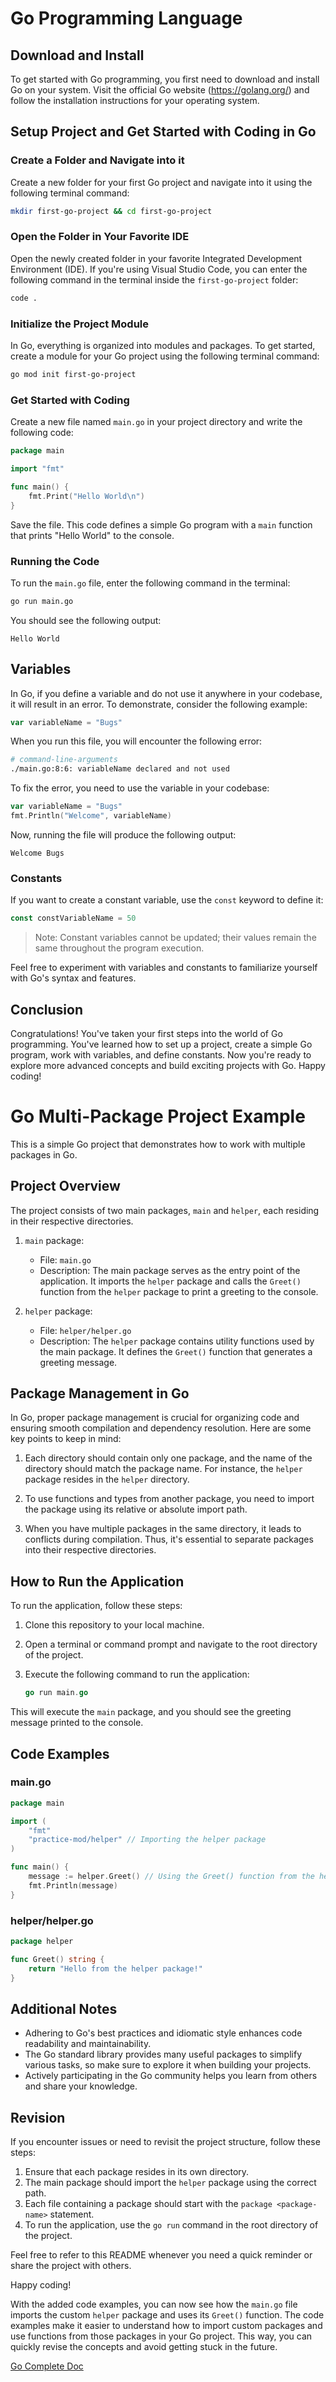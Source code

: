 # Go Programming Language

## Download and Install

To get started with Go programming, you first need to download and install Go on your system. Visit the official Go website (https://golang.org/) and follow the installation instructions for your operating system.

## Setup Project and Get Started with Coding in Go

### Create a Folder and Navigate into it

Create a new folder for your first Go project and navigate into it using the following terminal command:

```bash
mkdir first-go-project && cd first-go-project
```

### Open the Folder in Your Favorite IDE

Open the newly created folder in your favorite Integrated Development Environment (IDE). If you're using Visual Studio Code, you can enter the following command in the terminal inside the `first-go-project` folder:

```bash
code .
```

### Initialize the Project Module

In Go, everything is organized into modules and packages. To get started, create a module for your Go project using the following terminal command:

```bash
go mod init first-go-project
```

### Get Started with Coding

Create a new file named `main.go` in your project directory and write the following code:

```go
package main

import "fmt"

func main() {
	fmt.Print("Hello World\n")
}
```

Save the file. This code defines a simple Go program with a `main` function that prints "Hello World" to the console.

### Running the Code

To run the `main.go` file, enter the following command in the terminal:

```bash
go run main.go
```

You should see the following output:

```terminal
Hello World
```

## Variables

In Go, if you define a variable and do not use it anywhere in your codebase, it will result in an error. To demonstrate, consider the following example:

```go
var variableName = "Bugs"
```

When you run this file, you will encounter the following error:

```bash
# command-line-arguments
./main.go:8:6: variableName declared and not used
```

To fix the error, you need to use the variable in your codebase:

```go
var variableName = "Bugs"
fmt.Println("Welcome", variableName)
```

Now, running the file will produce the following output:

```terminal
Welcome Bugs
```

### Constants

If you want to create a constant variable, use the `const` keyword to define it:

```go
const constVariableName = 50
```

> Note: Constant variables cannot be updated; their values remain the same throughout the program execution.

Feel free to experiment with variables and constants to familiarize yourself with Go's syntax and features.

## Conclusion

Congratulations! You've taken your first steps into the world of Go programming. You've learned how to set up a project, create a simple Go program, work with variables, and define constants. Now you're ready to explore more advanced concepts and build exciting projects with Go. Happy coding!

# Go Multi-Package Project Example

This is a simple Go project that demonstrates how to work with multiple packages in Go.

## Project Overview

The project consists of two main packages, `main` and `helper`, each residing in their respective directories.

1. `main` package:
   - File: `main.go`
   - Description: The main package serves as the entry point of the application. It imports the `helper` package and calls the `Greet()` function from the `helper` package to print a greeting to the console.

2. `helper` package:
   - File: `helper/helper.go`
   - Description: The `helper` package contains utility functions used by the main package. It defines the `Greet()` function that generates a greeting message.


## Package Management in Go

In Go, proper package management is crucial for organizing code and ensuring smooth compilation and dependency resolution. Here are some key points to keep in mind:

1. Each directory should contain only one package, and the name of the directory should match the package name. For instance, the `helper` package resides in the `helper` directory.

2. To use functions and types from another package, you need to import the package using its relative or absolute import path.

3. When you have multiple packages in the same directory, it leads to conflicts during compilation. Thus, it's essential to separate packages into their respective directories.

## How to Run the Application

To run the application, follow these steps:

1. Clone this repository to your local machine.

2. Open a terminal or command prompt and navigate to the root directory of the project.

3. Execute the following command to run the application:
   ```go
   go run main.go
   ```
This will execute the `main` package, and you should see the greeting message printed to the console.
## Code Examples

### main.go

```go
package main

import (
	"fmt"
	"practice-mod/helper" // Importing the helper package
)

func main() {
	message := helper.Greet() // Using the Greet() function from the helper package
	fmt.Println(message)
}
```

### helper/helper.go

```go
package helper

func Greet() string {
	return "Hello from the helper package!"
}
```

## Additional Notes

- Adhering to Go's best practices and idiomatic style enhances code readability and maintainability.
- The Go standard library provides many useful packages to simplify various tasks, so make sure to explore it when building your projects.
- Actively participating in the Go community helps you learn from others and share your knowledge.

## Revision

If you encounter issues or need to revisit the project structure, follow these steps:
1. Ensure that each package resides in its own directory.
2. The main package should import the `helper` package using the correct path.
3. Each file containing a package should start with the `package <package-name>` statement.
4. To run the application, use the `go run` command in the root directory of the project.

Feel free to refer to this README whenever you need a quick reminder or share the project with others.

Happy coding!

With the added code examples, you can now see how the `main.go` file imports the custom `helper` package and uses its `Greet()` function. The code examples make it easier to understand how to import custom packages and use functions from those packages in your Go project. This way, you can quickly revise the concepts and avoid getting stuck in the future.


[Go Complete Doc](go-doc.md)